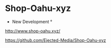 # Shop-Oahu-xyz
- New Development °


http://www.shop-oahu.xyz/

https://github.com/Ejected-Media/Shop-Oahu-xyz